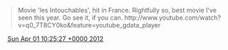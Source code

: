 > Movie 'les Intouchables', hit in France\. Rightfully so, best movie I've seen this year\. Go see it, if you can\.  http://www\.youtube\.com/watch?v\=q0\_7T8CY0ko&feature\=youtube\_gdata\_player

<img src="../../media/tweet.ico" width="12" /> [Sun Apr 01 10:25:27 +0000 2012](https://twitter.com/DromerDenker/status/186398867120603136)